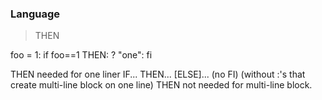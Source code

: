 ### Language

> THEN

foo = 1: if foo==1 THEN: ? "one": fi

THEN needed for one liner IF... THEN... [ELSE]... (no FI)  (without :'s that create multi-line block on one line)
THEN not needed for multi-line block.
